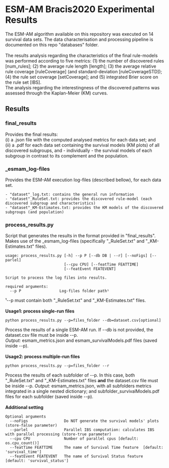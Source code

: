 # ESM-AM Bracis2020 Experimental Results

The ESM-AM algorithm available on this repository was executed on 14 survival data sets. The data characterisation and processing pipeline is documented on this repo "databases" folder.\
\
The results analysis regarding the characteristics of the final rule-models was performed according to five metrics: (1) the number of discovered rules [num_rules]; (2) the average rule length [length]; (3) the average relative rule coverage [ruleCoverage] (and standard-deviation [ruleCoverageSTD]); (4) the rule set coverage [setCoverage]; and (5) integrated Brier score on the rule set [IBS].\
The analysis regarding the interestingness of the discovered patterns was assessed through the Kaplan-Meier (KM) curves.

## Results

### final_results
Provides the final results:\
(i)  a .json file with the computed analysed metrics for each data set; and\
(ii) a .pdf for each data set containing the survival models (KM plots) of all discovered subgroups, and - individually - the survival models of each subgroup in contrast to its complement and the population.

### \_esmam_log-files
Provides the ESM-AM execution log-files (described bellow), for each data set.
```
- "dataset"_log.txt: contains the general run information 
- "dataset"_RuleSet.txt: provides the discovered rule-model (each discovered subgroup and characteristics)
- "dataset"_KM-Estimates.txt: provides the KM models of the discovered subgroups (and population)
```

### process_results.py
Script that generates the results in the format provided in "final_results". Makes use of the \_esmam_log-files (specifically "\_RuleSet.txt" and "\_KM-Estimates.txt" files).
```
usage: process_results.py [-h] --p P [--db DB | --r] [--noFigs] [--parlel]
                          [--cpu CPU] [--featTime FEATTIME]
                          [--featEvent FEATEVENT]

Script to process the log files into results.

required arguments:
  --p P                 Log-files folder path¹
```
¹--p must contain both "\_RuleSet.txt" and "\_KM-Estimates.txt" files.\
\
**Usage1: process single-run files**
```
python process_results.py --p=files_folder --db=dataset.csv[optional]
```
Process the results of a single ESM-AM run. If --db is not provided, the dataset.csv file must be inside --p.\
_Output:_ esmam_metrics.json and esmam_survivalModels.pdf files (saved inside --p).\
\
**Usage2: process multiple-run files**
```
python process_results.py --p=files_folder --r
```
Process the results of each subfolder of --p. In this case, both "\_RuleSet.txt" and "\_KM-Estimates.txt" files **and** the dataset.csv file must be inside --p.
_Output:_ esmam_metrics.json, with all subfolders metrics integrated in a single nested dictionary; and subfolder_survivalModels.pdf files for each subfolder (saved inside --p).\
\
**Additional setting**
```
Optional arguments
  --noFigs                Do NOT generate the survival models' plots (store-false parameter)
  --parlel                Parallel IBS computation: calculates IBS with parallel processing (store-true parameter)
  --cpu CPU               Number of parallel cpus [default: os.cpu_count()]
  --featTime FEATTIME     The name of Survival Time feature  [default: 'survival_time']
  --featEvent FEATEVENT   The name of Survival Status feature  [default: 'survival_status']
```
